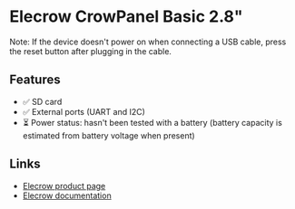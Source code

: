 # Elecrow CrowPanel Basic 2.8"

Note: If the device doesn't power on when connecting a USB cable, press the reset button after plugging in the cable.

## Features

- ✅ SD card
- ✅ External ports (UART and I2C)
- ⏳ Power status: hasn't been tested with a battery (battery capacity is estimated from battery voltage when present)

## Links

- [Elecrow product page](https://www.elecrow.com/esp32-display-2-8-inch-hmi-display-spi-tft-lcd-touch-screen.html)
- [Elecrow documentation](https://www.elecrow.com/pub/wiki/esp32-display-282727-intelligent-touch-screen-wi-fi26ble-240320-hmi-display.html)

